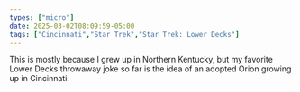 ```yaml
---
types: ["micro"]
date: 2025-03-02T08:09:59-05:00
tags: ["Cincinnati","Star Trek","Star Trek: Lower Decks"]
---
```

This is mostly because I grew up in Northern Kentucky, but my favorite Lower Decks throwaway joke so far is the idea of an adopted Orion growing up in Cincinnati.
